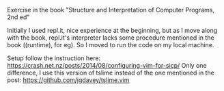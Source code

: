Exercise in the book "Structure and Interpretation of Computer Programs, 2nd ed"

Initially I used repl.it, nice experience at the beginning,
but as I move along with the book, repl.it's interpreter lacks some procedure mentioned in the
book ((runtime), for eg). So I moved to run the code on my local machine.

Setup follow the instruction here:
https://crash.net.nz/posts/2014/08/configuring-vim-for-sicp/
Only one difference, I use this version of tslime instead of the one
mentioned in the post: https://github.com/jgdavey/tslime.vim
